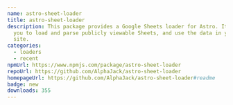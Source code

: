 ```yaml
---
name: astro-sheet-loader
title: astro-sheet-loader
description: This package provides a Google Sheets loader for Astro. It allows
  you to load and parse publicly viewable Sheets, and use the data in your Astro
  site.
categories:
  - loaders
  - recent
npmUrl: https://www.npmjs.com/package/astro-sheet-loader
repoUrl: https://github.com/AlphaJack/astro-sheet-loader
homepageUrl: https://github.com/AlphaJack/astro-sheet-loader#readme
badge: new
downloads: 355
---
```

